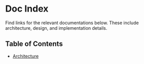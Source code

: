 # Doc Index

Find links for the relevant documentations below.
These include architecture, design, and implementation details.

## Table of Contents
- [Architecture](./architecture/README.md)